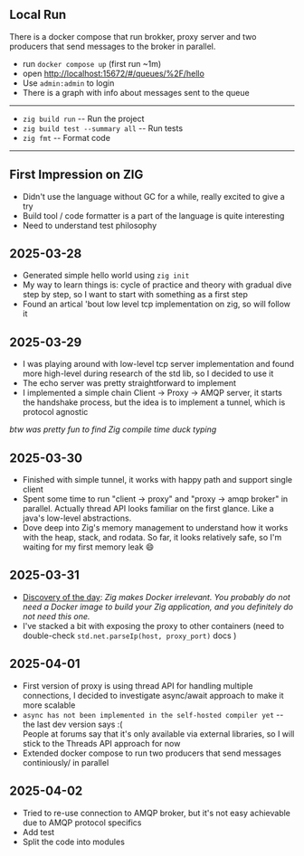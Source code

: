 ## Local Run
There is a docker compose that run brokker, proxy server and two producers that send messages to the broker in parallel.
- run `docker compose up` (first run ~1m)
- open [http://localhost:15672/#/queues/%2F/hello](http://localhost:15672/#/queues/%2F/hello)
- Use `admin:admin` to login
- There is a graph with info about messages sent to the queue
___
- `zig build run` -- Run the project
- `zig build test --summary all` -- Run tests
- `zig fmt` -- Format code
---
## First Impression on ZIG
- Didn't use the language without GC for a while, really excited to give a try
- Build tool / code formatter is a part of the language is quite interesting
- Need to understand test philosophy

## 2025-03-28
- Generated simple hello world using `zig init`
- My way to learn things is: cycle of practice and theory with gradual dive step by step, so I want to start with something as a first step
- Found an artical 'bout low level tcp implementation on zig, so will follow it

## 2025-03-29
- I was playing around with low-level tcp server implementation and found more high-level during research of the std lib, so I decided to use it
- The echo server was pretty straightforward to implement
- I implemented a simple chain Client -> Proxy -> AMQP server, it starts the handshake process, but the idea is to implement a tunnel, which is protocol agnostic

_btw was pretty fun to find Zig compile time duck typing_


## 2025-03-30
- Finished with simple tunnel, it works with happy path and support single client
- Spent some time to run "client -> proxy" and "proxy -> amqp broker" in parallel. Actually thread API looks familiar on the first glance. Like a java's low-level abstractions.
- Dove deep into Zig's memory management to understand how it works with the heap, stack, and rodata. So far, it looks relatively safe, so I'm waiting for my first memory leak 😄

## 2025-03-31
- [Discovery of the day](https://github.com/ziglang/docker-zig): _Zig makes Docker irrelevant. You probably do not need a Docker image to build your Zig application, and you definitely do not need this one._
- I've stacked a bit with exposing the proxy to other containers (need to double-check `std.net.parseIp(host, proxy_port)` docs )

## 2025-04-01
- First version of proxy is using thread API for handling multiple connections, I decided to investigate async/await approach to make it more scalable
- `async has not been implemented in the self-hosted compiler yet` -- the last dev version says :( \
People at forums say that it's only available via external libraries, so I will stick to the Threads API approach for now
- Extended docker compose to run two producers that send messages continiously/ in parallel


## 2025-04-02
- Tried to re-use connection to AMQP broker, but it's not easy achievable due to AMQP protocol specifics
- Add test
- Split the code into modules
